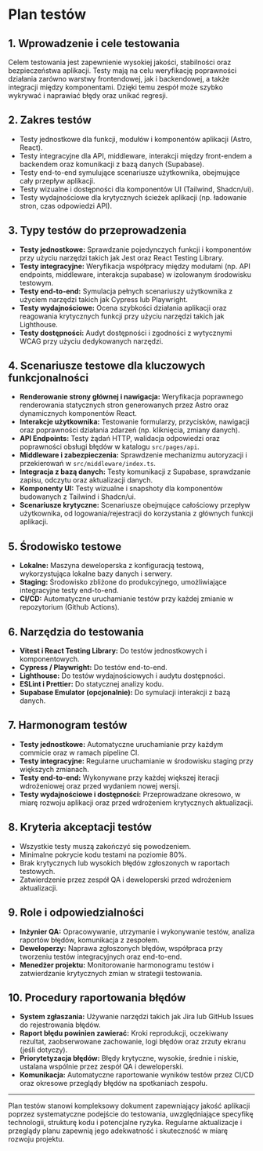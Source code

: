 # Plan testów

## 1. Wprowadzenie i cele testowania
Celem testowania jest zapewnienie wysokiej jakości, stabilności oraz bezpieczeństwa aplikacji. Testy mają na celu weryfikację poprawności działania zarówno warstwy frontendowej, jak i backendowej, a także integracji między komponentami. Dzięki temu zespół może szybko wykrywać i naprawiać błędy oraz unikać regresji.

## 2. Zakres testów
- Testy jednostkowe dla funkcji, modułów i komponentów aplikacji (Astro, React).
- Testy integracyjne dla API, middleware, interakcji między front-endem a backendem oraz komunikacji z bazą danych (Supabase).
- Testy end-to-end symulujące scenariusze użytkownika, obejmujące cały przepływ aplikacji.
- Testy wizualne i dostępności dla komponentów UI (Tailwind, Shadcn/ui).
- Testy wydajnościowe dla krytycznych ścieżek aplikacji (np. ładowanie stron, czas odpowiedzi API).

## 3. Typy testów do przeprowadzenia
- **Testy jednostkowe:** Sprawdzanie pojedynczych funkcji i komponentów przy użyciu narzędzi takich jak Jest oraz React Testing Library.
- **Testy integracyjne:** Weryfikacja współpracy między modułami (np. API endpoints, middleware, interakcja supabase) w izolowanym środowisku testowym.
- **Testy end-to-end:** Symulacja pełnych scenariuszy użytkownika z użyciem narzędzi takich jak Cypress lub Playwright.
- **Testy wydajnościowe:** Ocena szybkości działania aplikacji oraz reagowania krytycznych funkcji przy użyciu narzędzi takich jak Lighthouse.
- **Testy dostępności:** Audyt dostępności i zgodności z wytycznymi WCAG przy użyciu dedykowanych narzędzi.

## 4. Scenariusze testowe dla kluczowych funkcjonalności
- **Renderowanie strony głównej i nawigacja:** Weryfikacja poprawnego renderowania statycznych stron generowanych przez Astro oraz dynamicznych komponentów React.
- **Interakcje użytkownika:** Testowanie formularzy, przycisków, nawigacji oraz poprawności działania zdarzeń (np. kliknięcia, zmiany danych).
- **API Endpoints:** Testy żądań HTTP, walidacja odpowiedzi oraz poprawności obsługi błędów w katalogu `src/pages/api`.
- **Middleware i zabezpieczenia:** Sprawdzenie mechanizmu autoryzacji i przekierowań w `src/middleware/index.ts`.
- **Integracja z bazą danych:** Testy komunikacji z Supabase, sprawdzanie zapisu, odczytu oraz aktualizacji danych.
- **Komponenty UI:** Testy wizualne i snapshoty dla komponentów budowanych z Tailwind i Shadcn/ui.
- **Scenariusze krytyczne:** Scenariusze obejmujące całościowy przepływ użytkownika, od logowania/rejestracji do korzystania z głównych funkcji aplikacji.

## 5. Środowisko testowe
- **Lokalne:** Maszyna deweloperska z konfiguracją testową, wykorzystująca lokalne bazy danych i serwery.
- **Staging:** Środowisko zbliżone do produkcyjnego, umożliwiające integracyjne testy end-to-end.
- **CI/CD:** Automatyczne uruchamianie testów przy każdej zmianie w repozytorium (Github Actions).

## 6. Narzędzia do testowania
- **Vitest i React Testing Library:** Do testów jednostkowych i komponentowych.
- **Cypress / Playwright:** Do testów end-to-end.
- **Lighthouse:** Do testów wydajnościowych i audytu dostępności.
- **ESLint i Prettier:** Do statycznej analizy kodu.
- **Supabase Emulator (opcjonalnie):** Do symulacji interakcji z bazą danych.

## 7. Harmonogram testów
- **Testy jednostkowe:** Automatyczne uruchamianie przy każdym commicie oraz w ramach pipeline CI.
- **Testy integracyjne:** Regularne uruchamianie w środowisku staging przy większych zmianach.
- **Testy end-to-end:** Wykonywane przy każdej większej iteracji wdrożeniowej oraz przed wydaniem nowej wersji.
- **Testy wydajnościowe i dostępności:** Przeprowadzane okresowo, w miarę rozwoju aplikacji oraz przed wdrożeniem krytycznych aktualizacji.

## 8. Kryteria akceptacji testów
- Wszystkie testy muszą zakończyć się powodzeniem.
- Minimalne pokrycie kodu testami na poziomie 80%.
- Brak krytycznych lub wysokich błędów zgłoszonych w raportach testowych.
- Zatwierdzenie przez zespół QA i deweloperski przed wdrożeniem aktualizacji.

## 9. Role i odpowiedzialności
- **Inżynier QA:** Opracowywanie, utrzymanie i wykonywanie testów, analiza raportów błędów, komunikacja z zespołem.
- **Deweloperzy:** Naprawa zgłoszonych błędów, współpraca przy tworzeniu testów integracyjnych oraz end-to-end.
- **Menedżer projektu:** Monitorowanie harmonogramu testów i zatwierdzanie krytycznych zmian w strategii testowania.

## 10. Procedury raportowania błędów
- **System zgłaszania:** Używanie narzędzi takich jak Jira lub GitHub Issues do rejestrowania błędów.
- **Raport błędu powinien zawierać:** Kroki reprodukcji, oczekiwany rezultat, zaobserwowane zachowanie, logi błędów oraz zrzuty ekranu (jeśli dotyczy).
- **Priorytetyzacja błędów:** Błędy krytyczne, wysokie, średnie i niskie, ustalana wspólnie przez zespół QA i deweloperski.
- **Komunikacja:** Automatyczne raportowanie wyników testów przez CI/CD oraz okresowe przeglądy błędów na spotkaniach zespołu.

---

Plan testów stanowi kompleksowy dokument zapewniający jakość aplikacji poprzez systematyczne podejście do testowania, uwzględniające specyfikę technologii, strukturę kodu i potencjalne ryzyka. Regularne aktualizacje i przeglądy planu zapewnią jego adekwatność i skuteczność w miarę rozwoju projektu. 